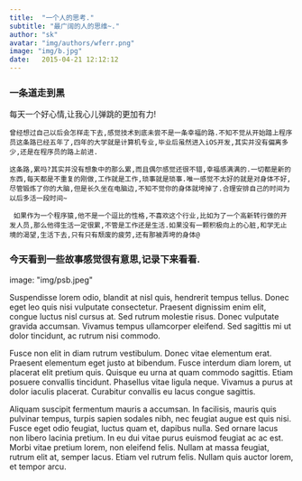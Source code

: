 ```yaml
---
title:  "一个人的思考."
subtitle: "最广阔的人的思维~."
author: "sk"
avatar: "img/authors/wferr.png"
image: "img/b.jpg"
date:   2015-04-21 12:12:12
---
```


### 一条道走到黑
   每天一个好心情,让我心儿弹跳的更加有力!
   
    曾经想过自己以后会怎样走下去,感觉技术到底未尝不是一条幸福的路.不知不觉从开始踏上程序员这条路已经五年了,四年的大学就是计算机专业,毕业后虽然进入iOS开发,其实并没有偏离多少,还是在程序员的路上前进.
  
    这条路,累吗?其实并没有想象中的那么累,而且偶尔感觉还很不错,幸福感满满的.一切都是新的东西,每天都是不重复的刚做,工作就是工作,琐事就是琐事.唯一感觉不太好的就是对身体不好,尽管锻炼了你的大脑,但是长久坐在电脑边,不知不觉你的身体就垮掉了.合理安排自己的时间为以后多活一段时间~
    
     如果作为一个程序猿,他不是一个逗比的性格,不喜欢这个行业,比如为了一个高新转行做的开发人员,那么他得生活一定很累,不管是工作还是生活.如果没有一颗积极向上的心脏,和学无止境的渴望,生活下去,只有只有颓废的疲劳,还有那被弄垮的身体@

### 今天看到一些故事感觉很有意思,记录下来看看.
image: "img/psb.jpeg"

Suspendisse lorem odio, blandit at nisl quis, hendrerit tempus tellus. Donec eget leo quis nisi vulputate consectetur. Praesent dignissim enim elit, congue luctus nisl cursus at. Sed rutrum molestie risus. Donec vulputate gravida accumsan. Vivamus tempus ullamcorper eleifend. Sed sagittis mi ut dolor tincidunt, ac rutrum nisi commodo.

Fusce non elit in diam rutrum vestibulum. Donec vitae elementum erat. Praesent elementum eget justo at bibendum. Fusce interdum diam lorem, ut placerat elit pretium quis. Quisque eu urna at quam commodo sagittis. Etiam posuere convallis tincidunt. Phasellus vitae ligula neque. Vivamus a purus at dolor iaculis placerat. Curabitur convallis eu lacus congue sagittis.

Aliquam suscipit fermentum mauris a accumsan. In facilisis, mauris quis pulvinar tempus, turpis sapien sodales nibh, nec feugiat augue est quis nisi. Fusce eget odio feugiat, luctus quam et, dapibus nulla. Sed ornare lacus non libero lacinia pretium. In eu dui vitae purus euismod feugiat ac ac est. Morbi vitae pretium lorem, non eleifend felis. Nullam at massa feugiat, rutrum elit at, semper lacus. Etiam vel rutrum felis. Nullam quis auctor lorem, et tempor arcu.
